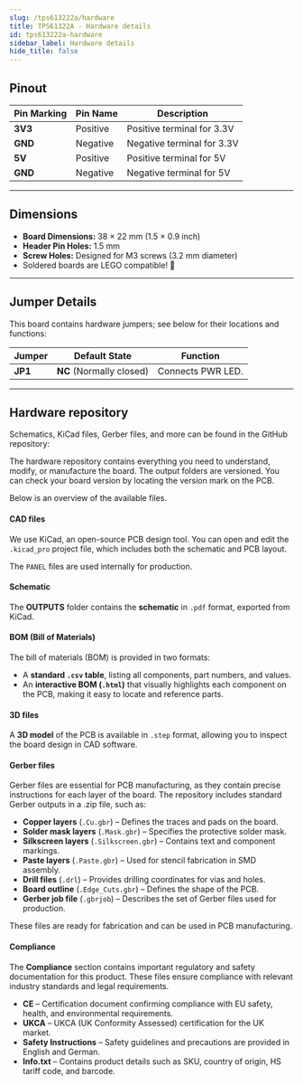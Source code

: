 ```yaml
---
slug: /tps613222a/hardware
title: TPS61322A - Hardware details
id: tps613222a-hardware
sidebar_label: Hardware details
hide_title: false
---
```


## Pinout

<CenteredImage src="/img/tps613222a/pinout.png" alt="TPS613222A boost converter pinout diagram" caption="TPS613222A boost converter pinout diagram"/>

| Pin Marking | Pin Name  | Description                        |
|-------------|-----------|------------------------------------|
| **3V3**    | Positive  | Positive terminal for 3.3V         |
| **GND**    | Negative  | Negative terminal for 3.3V         |
| **5V**     | Positive  | Positive terminal for 5V           |
| **GND**    | Negative  | Negative terminal for 5V           |

---

## Dimensions

- **Board Dimensions:** 38 × 22 mm (1.5 × 0.9 inch)  
- **Header Pin Holes:** 1.5 mm  
- **Screw Holes:** Designed for M3 screws (3.2 mm diameter)  
- Soldered boards are LEGO compatible! 🧱 

---

## Jumper Details

This board contains hardware jumpers; see below for their locations and functions:

<CenteredImage src="/img/tps613222a/jp1_highlighted.png" alt="jp1" caption="JP1" width="600px"/>

| Jumper  | Default State            | Function          |
|---------|--------------------------|-------------------|
| **JP1** | **NC** (Normally closed) | Connects PWR LED. |

---

## Hardware repository

Schematics, KiCad files, Gerber files, and more can be found in the GitHub repository:

<QuickLink 
  title="Mini low-power TPS613222A boost converter Hardware design" 
  description="GitHub hardware repository for this product"
  url="https://github.com/SolderedElectronics/Mini-low-power-TPS613222A-boost-converter-hardware-design" 
/> 

The hardware repository contains everything you need to understand, modify, or manufacture the board. The output folders are versioned. You can check your board version by locating the version mark on the PCB.

Below is an overview of the available files.

#### CAD files

We use KiCad, an open-source PCB design tool. You can open and edit the `.kicad_pro` project file, which includes both the schematic and PCB layout.

The `PANEL` files are used internally for production.

#### Schematic

The **OUTPUTS** folder contains the **schematic** in `.pdf` format, exported from KiCad.

#### BOM (Bill of Materials)

The bill of materials (BOM) is provided in two formats:

- A **standard `.csv` table**, listing all components, part numbers, and values.  
- An **interactive BOM (`.html`)** that visually highlights each component on the PCB, making it easy to locate and reference parts.

#### 3D files

A **3D model** of the PCB is available in `.step` format, allowing you to inspect the board design in CAD software.

#### Gerber files

Gerber files are essential for PCB manufacturing, as they contain precise instructions for each layer of the board. The repository includes standard Gerber outputs in a .zip file, such as:

- **Copper layers** (`.Cu.gbr`) – Defines the traces and pads on the board.  
- **Solder mask layers** (`.Mask.gbr`) – Specifies the protective solder mask.  
- **Silkscreen layers** (`.Silkscreen.gbr`) – Contains text and component markings.  
- **Paste layers** (`.Paste.gbr`) – Used for stencil fabrication in SMD assembly.  
- **Drill files** (`.drl`) – Provides drilling coordinates for vias and holes.  
- **Board outline** (`.Edge_Cuts.gbr`) – Defines the shape of the PCB.  
- **Gerber job file** (`.gbrjob`) – Describes the set of Gerber files used for production.

These files are ready for fabrication and can be used in PCB manufacturing.

#### Compliance

The **Compliance** section contains important regulatory and safety documentation for this product. These files ensure compliance with relevant industry standards and legal requirements.

- **CE** – Certification document confirming compliance with EU safety, health, and environmental requirements.  
- **UKCA** – UKCA (UK Conformity Assessed) certification for the UK market.  
- **Safety Instructions** – Safety guidelines and precautions are provided in English and German.  
- **Info.txt** – Contains product details such as SKU, country of origin, HS tariff code, and barcode.